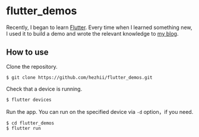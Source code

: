 # flutter_demos

Recently, I began to learn [Flutter](https://flutter.io/). Every time when I learned something new, I used it to build a demo and wrote the relevant knowledge to [my blog](https://blog.whezh.com/).

## How to use

Clone the repository.

```bash
$ git clone https://github.com/hezhii/flutter_demos.git
```

Check that a device is running.

```bash
$ flutter devices
```

Run the app. You can run on the specified device via `-d` option，if you need.

```bash
$ cd flutter_demos
$ flutter run
```
